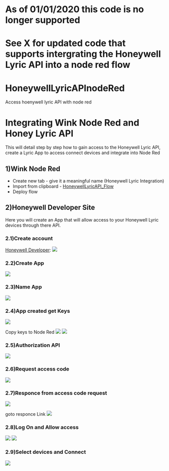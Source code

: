# As of 01/01/2020 this code is no longer supported
# See X for updated code that supports intergrating the Honeywell Lyric API into a node red flow 
# HoneywellLyricAPInodeRed
Access hoenywell lyric API with node red
# Integrating Wink Node Red and Honey Lyric API
This will detail step by step how to gain access to the Honeywell Lyric API, create a Lyric App to access connect devices and integrate into Node Red
## 1)Wink Node Red

* Create new tab  - give it a meaningful name (Honeywell Lyric Integration)
* Import from clipboard - [HoneywellLyricAPI_Flow](HoneywellLyricAPI_Flow)
* Deploy flow
## 2)Honeywell Developer Site
Here you will create an App that will allow access to your Honeywell Lyric devices through there API.

### 2.1)Create account
[Honeywell Developer](https://developer.honeywell.com/):
<img src='/images/signup.jpg'/>

### 2.2)Create App
<img src='/images/createApp.jpg'/>

### 2.3)Name App
<img src='/images/appName.jpg'/>

### 2.4)App created get Keys
<img src='/images/appCreated.jpg'/>

Copy keys to Node Red
<img src='/images/nodeRedKeys.jpg'/>
<img src='/images/setKeys.jpg'/>

### 2.5)Authorization API
<img src='/images/authAPIs.jpg'/>

### 2.6)Request access code
<img src='/images/makeRequest.jpg'/>

### 2.7)Responce from access code request
<img src='/images/response.jpg'/>

goto responce Link
<img src='/images/goto.jpg'/>

### 2.8)Log On and Allow access
<img src='/images/logOn.jpg'/>
<img src='/images/allow.jpg'/>

### 2.9)Select devices and Connect
<img src='/images/connect.jpg'/>

